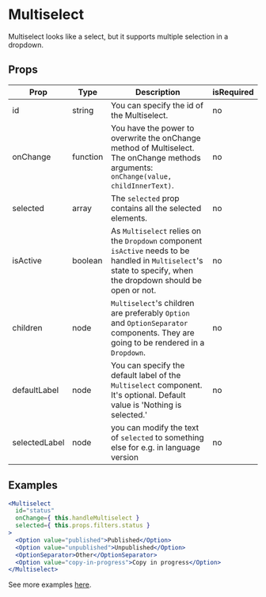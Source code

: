 # Multiselect

Multiselect looks like a select, but it supports multiple selection in a dropdown.

## Props

| Prop | Type | Description | isRequired |
| ---- | ---- | ----------- | ---------- |
| id | string | You can specify the id of the Multiselect. | no |
| onChange | function | You have the power to overwrite the onChange method of Multiselect. The onChange methods arguments: `onChange(value, childInnerText)`. | no |
| selected | array | The `selected` prop contains all the selected elements. | no |
| isActive | boolean | As `Multiselect` relies on the `Dropdown` component `isActive` needs to be handled in `Multiselect`'s state to specify, when the dropdown should be open or not. | no |
| children | node | `Multiselect`'s children are preferably `Option` and `OptionSeparator` components. They are going to be rendered in a `Dropdown`. | no |
| defaultLabel | node | You can specify the default label of the `Multiselect` component. It's optional. Default value is 'Nothing is selected.' | no |
| selectedLabel | node | you can modify the text of `selected` to something else for e.g. in language version | no |

## Examples

```jsx
<Multiselect
  id="status"
  onChange={ this.handleMultiselect }
  selected={ this.props.filters.status }
>
  <Option value="published">Published</Option>
  <Option value="unpublished">Unpublished</Option>
  <OptionSeparator>Other</OptionSeparator>
  <Option value="copy-in-progress">Copy in progress</Option>
</Multiselect>
```

See more examples [here](/src/pages/inputs.js).
